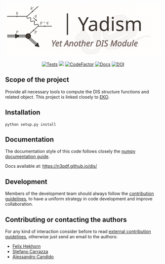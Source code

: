 <p align="center">
  <a href="https://n3pdf.github.io/yadism/"><img alt="Yadism" src="docs/logo.svg" width=600></a>
</p>

<p align="center">
  <a href="https://github.com/N3PDF/yadism/actions?query=workflow%3A%22yadism%22"><img alt="Tests" src="https://github.com/N3PDF/yadism/workflows/yadism/badge.svg"></a>
  <a href="https://codecov.io/gh/N3PDF/yadism"><img src="https://codecov.io/gh/N3PDF/yadism/branch/master/graph/badge.svg?token=qgCFyUQ6oG" /></a>
  <a href="https://www.codefactor.io/repository/github/n3pdf/yadism"><img src="https://www.codefactor.io/repository/github/n3pdf/yadism/badge?s=e5a00668b58574b5b056e1aca01c7b25d2c203f8" alt="CodeFactor" /></a>
  <a href="https://n3pdf.github.io/yadism/"><img alt="Docs" src="https://github.com/N3PDF/yadism/workflows/docs/badge.svg"></a>
  <a href="https://zenodo.org/badge/latestdoi/219968694"><img src="https://zenodo.org/badge/219968694.svg" alt="DOI"></a>
</p>

<!--Future Badges
/github/workflow/status/N3PDF/dis/yadism

use the ones provided by shields.io:
- example: https://img.shields.io/github/workflow/status/N3PDF/dis/yadism

note: in order to make shields.io the repo must be public (or accessible to it in some way)

wanted:
- Workflows (github):
  - yadism-tests: /github/workflow/status/N3PDF/dis/yadism
  - docs: /github/workflow/status/N3PDF/dis/docs
- Test coverage:
  - codecov: /codecov/c/:vcsName/:user/:repo?token=abc123def456
- Python version/s:
  - pypi: /pypi/pyversions/:packageName
  - github: /github/pipenv/locked/python-version/:user/:repo
- Package version
  - pypi: /pypi/v/:packageName
  - github: /github/v/release/:user/:repo?sort=semver
- Dependency on 'eko':
  - /librariesio/github/:user/:repo
  - or anything else

optional:
- Release-date (github):
  - /github/release-date/:user/:repo
- Last-commit (github):
  - /github/last-commit/:user/:repo
- Downloads:
  - github: /github/downloads/:user/:repo/total
  - pypi: /pypi/:period/:packageName
License:
  - pypi-license: /pypi/l/:packageName
  - github-license: /github/license/:user/:repo
- Activity:
  - open-issues (github): /github/issues/:user/:repo
  - open-pull-requests (github): /github/issues-pr/:user/:repo
- Code size:
  - github: /github/languages/code-size/:user/:repo
-->

## Scope of the project
Provide all necessary tools to compute the DIS structure functions and related object. This project is linked closely to [EKO](https://github.com/N3PDF/eko).

## Installation
```
python setup.py install
```

## Documentation
The documentation style of this code follows closely the [numpy documentation
guide](https://numpydoc.readthedocs.io/en/latest/format.html).

Docs available at: https://n3pdf.github.io/dis/

## Development
Members of the development team should always follow the [contribution
guidelines](.github/contributing.md), to have a uniform strategy in code
development and improve collaboration.

## Contributing or contacting the authors
For any kind of interaction consider before to read [external contribution
guidelines](.github/contributing.md#external-contributions), otherwise just send
an email to the authors:
- [Felix Hekhorn](mailto:felix.hekhorn@mi.infn.it)
- [Stefano Carrazza](mailto:stefano.carrazza@cern.ch)
- [Alessandro Candido](mailto:alessandro.candido@mi.infn.it)
